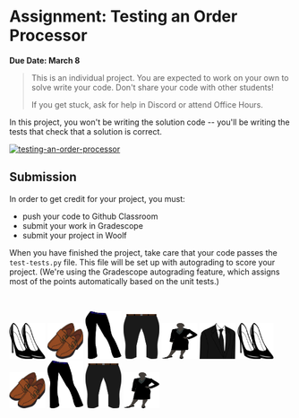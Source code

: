 # Assignment: Testing an Order Processor

**Due Date: March 8**
> This is an individual project. You are expected to work on your own to solve
> write your code. Don't share your code with other students!
>
> If you get stuck, ask for help in Discord or attend Office Hours.

In this project, you won't be writing the solution code -- you'll be writing the tests that check that a solution is correct.


[![testing-an-order-processor](https://img.shields.io/static/v1?label=Open%20Project&message=Testing%20An%20Order%20Processor&color=blue)](https://classroom.github.com/a/q17juWHy)

## Submission

In order to get credit for your project, you must:

- push your code to Github Classroom
- submit your work in Gradescope
- submit your project in Woolf

When you have finished the project, take care that your code passes the `test-tests.py` file. This file will be set up with autograding to score your project. (We're using the Gradescope autograding feature, which assigns most of the points automatically based on the unit tests.)

<br/>

<img src="../../images/w8/sh2.png" width="64" height="64" /> <img src="../../images/w8/sh1.png" width="64" height="64" /> <img src="../../images/w8/sla2.png" width="64" height="85" /> <img src="../../images/w8/sla1.png" width="64" height="80" /> <img src="../../images/w8/sui2.png" width="64" height="64" /> <img src="../../images/w8/sui1.png" width="64" height="64" /> <img src="../../images/w8/sh2.png" width="64" height="64" /> <img src="../../images/w8/sh1.png" width="64" height="64" /> <img src="../../images/w8/sla2.png" width="64" height="85" /> <img src="../../images/w8/sla1.png" width="64" height="80" /> <img src="../../images/w8/sui2.png" width="64" height="64" /> 
